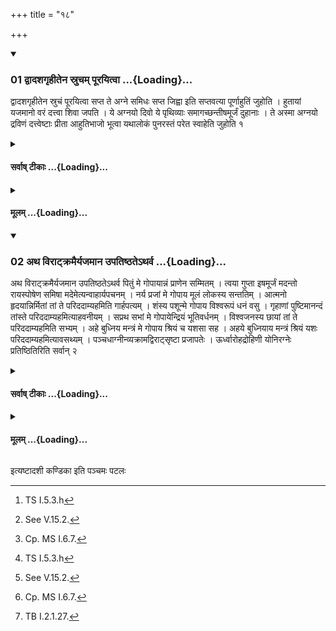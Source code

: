 +++
title = "१८"

+++

<div class="js_include" includetitle="true" newlevelforh1="3" unfilled url="/vedAH_yajuH/taittirIyam/sUtram/ApastambaH/shrautam/vishvAsa-prastutiH/05/18/01_dvAdashagRhItena_srucham_pUrayitvA.md">
<details open><summary><h3>01 द्वादशगृहीतेन स्रुचम् पूरयित्वा ...{Loading}...</h3></summary>

द्वादशगृहीतेन स्रुचं पूरयित्वा सप्त ते अग्ने समिधः सप्त जिह्वा इति सप्तवत्या पूर्णाहुतिं जुहोति । हुतायां यजमानो वरं दत्त्वा शिवा जपति । ये अग्नयो दिवो ये पृथिव्याः समागच्छन्तीषमूर्जं दुहानाः । ते अस्मा अग्नयो द्रविणं दत्त्वेष्टाः प्रीता आहुतिभाजो भूत्वा यथालोकं पुनरस्तं परेत स्वाहेति जुहोति १
</details>
</div>
<div class="js_include collapsed" newlevelforh1="4" title="सर्वाष् टीकाः" unfilled url="/vedAH_yajuH/taittirIyam/sUtram/ApastambaH/shrautam/sarvASh_TIkAH/05/18/01_dvAdashagRhItena_srucham_pUrayitvA.md">
<details><summary><h4>सर्वाष् टीकाः ...{Loading}...</h4></summary>
<details><summary>थिते</summary>

1. By means of the ladle (viz. Juhū) filled with twelve times-scooped ghee (the Adhvaryu) offers a full-spoon libation with a verse containing the word sapta (seven) beginning with sapta te agne samidhaḥ[^1] After (this libation) is offered, the sacrificer having given a boon (chosen gift) (to the Adhvaryu), mutters (the formulae mentioning) the auspicious (forms of Agni).[^2] Then (the Adhvaryu) offers (another) libation with ye agnayo divaḥ....[^3]   

[^1]: TS I.5.3.h  

[^2]: See V.15.2.  

[^3]: Cp. MS I.6.7.
</details>
</details>
</div>
<div class="js_include collapsed" newlevelforh1="4" title="मूलम्" unfilled url="/vedAH_yajuH/taittirIyam/sUtram/ApastambaH/shrautam/mUlam/05/18/01_dvAdashagRhItena_srucham_pUrayitvA.md">
<details><summary><h4>मूलम् ...{Loading}...</h4></summary>

द्वादशगृहीतेन स्रुचं पूरयित्वा सप्त ते अग्ने समिधः सप्त जिह्वा इति सप्तवत्या पूर्णाहुतिं जुहोति । हुतायां यजमानो वरं दत्त्वा शिवा जपति । ये अग्नयो दिवो ये पृथिव्याः समागच्छन्तीषमूर्जं दुहानाः । ते अस्मा अग्नयो द्रविणं दत्त्वेष्टाः प्रीता आहुतिभाजो भूत्वा यथालोकं पुनरस्तं परेत स्वाहेति जुहोति १
</details>
</div>
<div class="js_include" includetitle="true" newlevelforh1="3" unfilled url="/vedAH_yajuH/taittirIyam/sUtram/ApastambaH/shrautam/vishvAsa-prastutiH/05/18/02_atha_virATkramairyajamAna_upatiShThate-tharva.md">
<details open><summary><h3>02 अथ विराट्क्रमैर्यजमान उपतिष्ठतेऽथर्व ...{Loading}...</h3></summary>

अथ विराट्क्रमैर्यजमान उपतिष्ठतेऽथर्व पितुं मे गोपायान्नं प्राणेन सम्मितम् । त्वया गुप्ता इषमूर्जं मदन्तो रायस्पोषेण समिषा मदेमेत्यन्वाहार्यपचनम् । नर्य प्रजां मे गोपाय मूलं लोकस्य सन्ततिम् । आत्मनो हृदयान्निर्मितां तां ते परिददाम्यहमिति गार्हपत्यम् । शंस्य पशून्मे गोपाय विश्वरूपं धनं वसु । गृहाणां पुष्टिमानन्दं तांस्ते परिददाम्यहमित्याहवनीयम् । सप्रथ सभां मे गोपायेन्द्रियं भूतिवर्धनम् । विश्वजनस्य छायां तां ते परिददाम्यहमिति सभ्यम् । अहे बुध्निय मन्त्रं मे गोपाय श्रियं च यशसा सह । अहये बुध्नियाय मन्त्रं श्रियं यशः परिददाम्यहमित्यावसथ्यम् । पञ्चधाग्नीन्व्यक्रामद्विराट्सृष्टा प्रजापतेः । ऊर्ध्वारोहद्रोहिणी योनिरग्नेः प्रतिष्ठितिरिति सर्वान् २
</details>
</div>
<div class="js_include collapsed" newlevelforh1="4" title="सर्वाष् टीकाः" unfilled url="/vedAH_yajuH/taittirIyam/sUtram/ApastambaH/shrautam/sarvASh_TIkAH/05/18/02_atha_virATkramairyajamAna_upatiShThate-tharva.md">
<details><summary><h4>सर्वाष् टीकाः ...{Loading}...</h4></summary>
<details><summary>थिते</summary>

2. Then the sacrificer stands near the fires praising with verses called Virāṭkrama[^1] with atharva pituṁ me...[^2] (near) the Dakṣiṇa-fire; with narya prajāṁ me...[^3] near the Gārhapatya ( fire); with śaṁsya paśūn me ...[^4] (near) the Āhavanīya (-fire); with sapratha sabhāṁ me gopāya...[^5] (near) the Sabhya(-fire); with ahe budhniya mantraṁ me gopāya...[^6] (near) the Āvasathya (-fire); with pañcadhāgnīn vyakrāmad virāṭ...[^7] near all the fires.  


[^1]: See TB I.1.10.1-3;6.  

[^2-6]: Cp. TB I.2.1.25-26.  

[^7]: TB I.2.1.27.
</details>
</details>
</div>
<div class="js_include collapsed" newlevelforh1="4" title="मूलम्" unfilled url="/vedAH_yajuH/taittirIyam/sUtram/ApastambaH/shrautam/mUlam/05/18/02_atha_virATkramairyajamAna_upatiShThate-tharva.md">
<details><summary><h4>मूलम् ...{Loading}...</h4></summary>

अथ विराट्क्रमैर्यजमान उपतिष्ठतेऽथर्व पितुं मे गोपायान्नं प्राणेन सम्मितम् । त्वया गुप्ता इषमूर्जं मदन्तो रायस्पोषेण समिषा मदेमेत्यन्वाहार्यपचनम् । नर्य प्रजां मे गोपाय मूलं लोकस्य सन्ततिम् । आत्मनो हृदयान्निर्मितां तां ते परिददाम्यहमिति गार्हपत्यम् । शंस्य पशून्मे गोपाय विश्वरूपं धनं वसु । गृहाणां पुष्टिमानन्दं तांस्ते परिददाम्यहमित्याहवनीयम् । सप्रथ सभां मे गोपायेन्द्रियं भूतिवर्धनम् । विश्वजनस्य छायां तां ते परिददाम्यहमिति सभ्यम् । अहे बुध्निय मन्त्रं मे गोपाय श्रियं च यशसा सह । अहये बुध्नियाय मन्त्रं श्रियं यशः परिददाम्यहमित्यावसथ्यम् । पञ्चधाग्नीन्व्यक्रामद्विराट्सृष्टा प्रजापतेः । ऊर्ध्वारोहद्रोहिणी योनिरग्नेः प्रतिष्ठितिरिति सर्वान् २
</details>
</div>





  
इत्यष्टादशी कण्डिका 
इति पञ्चमः पटलः

